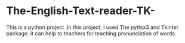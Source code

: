 # The-English-Text-reader-TK-
This is a python project .In this project, I used The  pyttsx3 and Tkinter package. it can help to teachers for teaching pronunciation of words 
